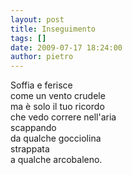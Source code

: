 ```yaml
---
layout: post
title: Inseguimento
tags: []
date: 2009-07-17 18:24:00
author: pietro
---
```

Soffia e ferisce<br/>come un vento crudele<br/>ma è solo il tuo ricordo<br/>che vedo correre nell'aria<br/>scappando<br/>da qualche gocciolina<br/>strappata<br/>a qualche arcobaleno.
